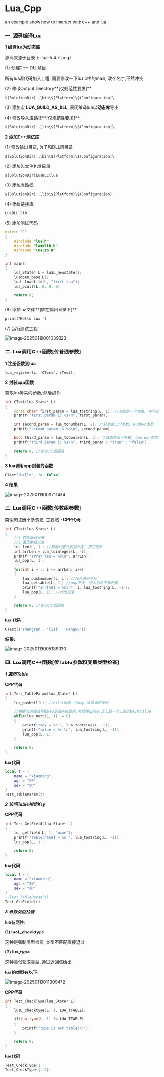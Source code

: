 # Lua_Cpp
an example show how to interact with c++ and lua



### 一. 源码编译Lua

**1 编译lua为动态库**

源码来源于目录下:  lua-5.4.7.tar.gz

(1) 创建C++ DLL项目

所有lua源代码加入工程,  需要修改一下lua.c中的main,  改个名字,不然冲突

(2) 修改Output Directory**[仅规范性要求]**

```
$(SolutionDir)..\bin\$(Platform)\$(Configuration)\
```

(3) 添加宏 **LUA_BUILD_AS_DLL**,  表明编译lua以**动态库**导出

(4) 修改导入库路径**[仅规范性要求]**

```
$(SolutionDir)..\lib\$(Platform)\$(Configuration)\
```



**2 添加C++测试库**

(1) 修改输出目录, 为了和DLL同目录

```
$(SolutionDir)..\bin\$(Platform)\$(Configuration)\
```

(2) 添加头文件包含目录

```
$(SolutionDir)LuaDLL\lua
```

(3) 添加库路径

```
$(SolutionDir)..\lib\$(Platform)\$(Configuration)
```

(4) 添加链接库

```
LuaDLL.lib
```

(5) 添加测试代码

```c++
extern "C"
{
    #include "lua.h"
    #include "lauxlib.h"
    #include "lualib.h"
}

int main()
{
    lua_State* L = luaL_newstate();
    luaopen_base(L);
    luaL_loadfile(L, "first.lua");
    lua_pcall(L, 0, 0, 0);

    return 0;
}
```

(6) 添加lua文件**[放在输出目录下]**

```
print('Hello Lua!')
```

(7) 运行测试工程

![image-20250119001039323](README/image-20250119001039323.png)











### 二. Lua调用C++函数[传普通参数]

**1 注册函数到lua**

```
lua_register(L, "CTest", CTest);
```



**2 封装cpp函数**

获取lua传来的参数, 然后操作

```cpp
int CTest(lua_State* L)
{
    const char* first_param = lua_tostring(L, 1); //获取第一个参数, 字符串类型
    printf("first param is %s\n", first_param);

    int second_param = lua_tonumber(L, 2); //获取第二个参数, Number类型
    printf("second param is %d\n", second_param);

    bool third_param = lua_toboolean(L, 3); //获取第三个参数, boolean类型
    printf("third param is %s\n", third_param ? "true" : "false");

    return 0; //表示0个返回值
}
```



**3  lua调用cpp封装的函数**

```lua
CTest("Hello", 20, false)
```



**4 结果**

![image-20250119003711484](README/image-20250119003711484.png)











### 三. Lua调用C++函数[传数组参数]



类似的注册不多赘述, 主要贴下**CPP代码**

```cpp
int CTest(lua_State* L)
{
    //1 获取数组长度
    //2 遍历数组元素
    lua_len(L, 1); //获取栈底的数据长度, 把它压栈
    int arrLen = lua_tointeger(L, -1);
    printf("array len = %d\n", arrLen);
    lua_pop(L, 1);

    for(int i = 1; i <= arrLen; i++)
    {
        lua_pushnumber(L, i); //压入访问下标
        lua_gettable(L, 1); //pop下标, 压入对应下标元素
        printf("arr[%d] = %s\n", i, lua_tostring(L, -1));
        lua_pop(L, 1); //弹出元素
    }

    return 0; //表示0个返回值
}
```



**lua 代码**

```lua
CTest({'zhangsan', 'lisi', 'wangwu'})
```



**结果:** 

![image-20250119005139330](README/image-20250119005139330.png)















### 四. Lua调用C++函数[传Table参数和变量类型检查]



***1 遍历Table***

**CPP代码**

```cpp
int Test_TableParam(lua_State* L)
{
    lua_pushnil(L); //nil作为第一个key,这是遍历规则

    //根据当前栈底判断key是否存在后续,有就弹出key,压入后一个元素的key和value
    while(lua_next(L, 1) != 0) 
    {
        printf("key = %s ", lua_tostring(L, -2));
        printf("value = %s \n", lua_tostring(L, -1));
        lua_pop(L, 1);
    }
    
    return 0;
}
```

**lua代码**

```lua
local t = {
	name = "xiaoming",
	age = "20",
	sex = "男"
}
Test_TableParam(t)
```





***2 访问Table指定Key***

**CPP代码**

```cpp
int Test_GetField(lua_State* L)
{
    lua_getfield(L, 1, "name");
    printf("table[name] = %s ", lua_tostring(L, -1));
    lua_pop(L, 1);

    return 0;
}
```

**lua代码**

```lua
local t = {
	name = "xiaoming",
	age = "20",
	sex = "男"
}
--Test_TableParam(t)
Test_GetField(t)
```





***3 参数类型检查***

lua有两种:  

**(1) luaL_checktype**

这种是强制类型检查,  类型不匹配直接退出

**(2) lua_type** 

这种类似获取类型,  通过返回值给出

**lua的类型有以下:**

![image-20250119011309472](README/image-20250119011309472.png)





**CPP代码**

```cpp
int Test_CheckType(lua_State* L)
{
    luaL_checktype(L, 1, LUA_TTABLE);

    if(lua_type(L, 1) != LUA_TTABLE)
    {
        printf("type is not table!\n");
    }

    return 0;
}
```

**lua代码**

```lua
Test_CheckType(1)
Test_CheckType({1,2})
```























